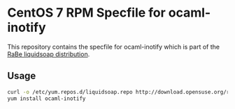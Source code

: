 # CentOS 7 RPM Specfile for ocaml-inotify

This repository contains the specfile for ocaml-inotify which is part of the [RaBe liquidsoap distribution](https://build.opensuse.org/project/show/home:radiorabe:liquidsoap).

## Usage

```bash
curl -o /etc/yum.repos.d/liquidsoap.repo http://download.opensuse.org/repositories/home:/radiorabe:/liquidsoap/CentOS_7/home:radiorabe:liquidsoap.repo
yum install ocaml-inotify
```
